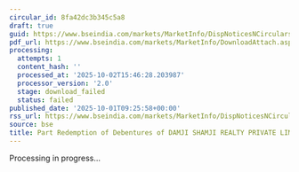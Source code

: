 ```yaml
---
circular_id: 8fa42dc3b345c5a8
draft: true
guid: https://www.bseindia.com/markets/MarketInfo/DispNoticesNCirculars.aspx?Noticeid={EB3E4337-DE92-4E84-AF7C-D92A90C6BAE6}&noticeno=20251001-19&dt=10/01/2025&icount=19&totcount=83&flag=0
pdf_url: https://www.bseindia.com/markets/MarketInfo/DownloadAttach.aspx?id=20251001-19&attachedId=
processing:
  attempts: 1
  content_hash: ''
  processed_at: '2025-10-02T15:46:28.203987'
  processor_version: '2.0'
  stage: download_failed
  status: failed
published_date: '2025-10-01T09:25:58+00:00'
rss_url: https://www.bseindia.com/markets/MarketInfo/DispNoticesNCirculars.aspx?Noticeid={EB3E4337-DE92-4E84-AF7C-D92A90C6BAE6}&noticeno=20251001-19&dt=10/01/2025&icount=19&totcount=83&flag=0
source: bse
title: Part Redemption of Debentures of DAMJI SHAMJI REALTY PRIVATE LIMITED
---
```


Processing in progress...